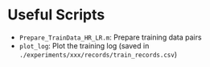 # Useful Scripts

- `Prepare_TrainData_HR_LR.m`: Prepare training data pairs
- `plot_log`: Plot the training log (saved in `./experiments/xxx/records/train_records.csv`)

